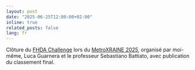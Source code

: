 ```yaml
---
layout: post
date: "2025-06-25T12:00:00+02:00"
inline: true
related_posts: false
lang: fr
---
```


Clôture du [FHDA Challenge](https://mfs-iplab.github.io/fhda-challenge/) lors du [MetroXRAINE 2025](https://metroxraine.org/), organisé par moi-même, Luca Guarnera et le professeur Sebastiano Battiato, avec publication du classement final.
